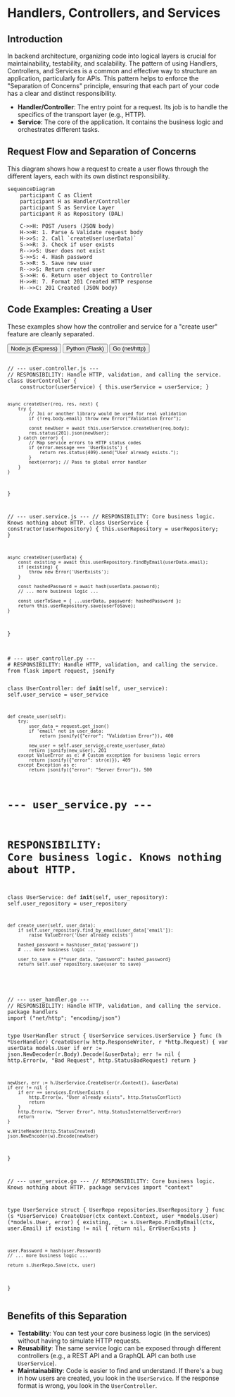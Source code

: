 # Handlers, Controllers, and Services

## Introduction

In backend architecture, organizing code into logical layers is crucial for maintainability, testability, and scalability. The pattern of using Handlers, Controllers, and Services is a common and effective way to structure an application, particularly for APIs. This pattern helps to enforce the "Separation of Concerns" principle, ensuring that each part of your code has a clear and distinct responsibility.

-   **Handler/Controller**: The entry point for a request. Its job is to handle the specifics of the transport layer (e.g., HTTP).
-   **Service**: The core of the application. It contains the business logic and orchestrates different tasks.

## Request Flow and Separation of Concerns

This diagram shows how a request to create a user flows through the different layers, each with its own distinct responsibility.

```mermaid
sequenceDiagram
    participant C as Client
    participant H as Handler/Controller
    participant S as Service Layer
    participant R as Repository (DAL)
    
    C->>H: POST /users (JSON body)
    H->>H: 1. Parse & Validate request body
    H->>S: 2. Call `createUser(userData)`
    S->>R: 3. Check if user exists
    R-->>S: User does not exist
    S->>S: 4. Hash password
    S->>R: 5. Save new user
    R-->>S: Return created user
    S->>H: 6. Return user object to Controller
    H->>H: 7. Format 201 Created HTTP response
    H-->>C: 201 Created (JSON body)
```

## Code Examples: Creating a User

These examples show how the controller and service for a "create user" feature are cleanly separated.

<div class="code-tabs">
  <div class="tab-buttons">
    <button class="tab-button active" data-lang="nodejs">Node.js (Express)</button>
    <button class="tab-button" data-lang="python">Python (Flask)</button>
    <button class="tab-button" data-lang="go">Go (net/http)</button>
  </div>
  <div class="tab-content active" data-lang="nodejs">
<pre><code class="language-javascript">
// --- user.controller.js ---
// RESPONSIBILITY: Handle HTTP, validation, and calling the service.
class UserController {
    constructor(userService) { this.userService = userService; }
    
    async createUser(req, res, next) {
        try {
            // Joi or another library would be used for real validation
            if (!req.body.email) throw new Error("Validation Error");

            const newUser = await this.userService.createUser(req.body);
            res.status(201).json(newUser);
        } catch (error) {
            // Map service errors to HTTP status codes
            if (error.message === 'UserExists') {
                return res.status(409).send("User already exists.");
            }
            next(error); // Pass to global error handler
        }
    }
}

// --- user.service.js ---
// RESPONSIBILITY: Core business logic. Knows nothing about HTTP.
class UserService {
    constructor(userRepository) { this.userRepository = userRepository; }

    async createUser(userData) {
        const existing = await this.userRepository.findByEmail(userData.email);
        if (existing) {
            throw new Error('UserExists');
        }
        
        const hashedPassword = await hash(userData.password);
        // ... more business logic ...
        
        const userToSave = { ...userData, password: hashedPassword };
        return this.userRepository.save(userToSave);
    }
}
</code></pre>
  </div>
  <div class="tab-content" data-lang="python">
<pre><code class="language-python">
# --- user_controller.py ---
# RESPONSIBILITY: Handle HTTP, validation, and calling the service.
from flask import request, jsonify

class UserController:
    def __init__(self, user_service):
        self.user_service = user_service
        
    def create_user(self):
        try:
            user_data = request.get_json()
            if 'email' not in user_data:
                return jsonify({"error": "Validation Error"}), 400

            new_user = self.user_service.create_user(user_data)
            return jsonify(new_user), 201
        except ValueError as e: # Custom exception for business logic errors
            return jsonify({"error": str(e)}), 409
        except Exception as e:
            return jsonify({"error": "Server Error"}), 500

# --- user_service.py ---
# RESPONSIBILITY: Core business logic. Knows nothing about HTTP.
class UserService:
    def __init__(self, user_repository):
        self.user_repository = user_repository
        
    def create_user(self, user_data):
        if self.user_repository.find_by_email(user_data['email']):
            raise ValueError('User already exists')
        
        hashed_password = hash(user_data['password'])
        # ... more business logic ...
        
        user_to_save = {**user_data, "password": hashed_password}
        return self.user_repository.save(user_to_save)
</code></pre>
  </div>
  <div class="tab-content" data-lang="go">
<pre><code class="language-go">
// --- user_handler.go ---
// RESPONSIBILITY: Handle HTTP, validation, and calling the service.
package handlers
import ("net/http"; "encoding/json")

type UserHandler struct {
    UserService services.UserService
}
func (h *UserHandler) CreateUser(w http.ResponseWriter, r *http.Request) {
    var userData models.User
    if err := json.NewDecoder(r.Body).Decode(&userData); err != nil {
        http.Error(w, "Bad Request", http.StatusBadRequest)
        return
    }
    
    newUser, err := h.UserService.CreateUser(r.Context(), &userData)
    if err != nil {
        if err == services.ErrUserExists {
            http.Error(w, "User already exists", http.StatusConflict)
            return
        }
        http.Error(w, "Server Error", http.StatusInternalServerError)
        return
    }
    
    w.WriteHeader(http.StatusCreated)
    json.NewEncoder(w).Encode(newUser)
}

// --- user_service.go ---
// RESPONSIBILITY: Core business logic. Knows nothing about HTTP.
package services
import "context"

type UserService struct {
    UserRepo repositories.UserRepository
}
func (s *UserService) CreateUser(ctx context.Context, user *models.User) (*models.User, error) {
    existing, _ := s.UserRepo.FindByEmail(ctx, user.Email)
    if existing != nil {
        return nil, ErrUserExists
    }
    
    user.Password = hash(user.Password)
    // ... more business logic ...
    
    return s.UserRepo.Save(ctx, user)
}
</code></pre>
  </div>
</div>

## Benefits of this Separation

*   **Testability**: You can test your core business logic (in the services) without having to simulate HTTP requests.
*   **Reusability**: The same service logic can be exposed through different controllers (e.g., a REST API and a GraphQL API can both use `UserService`).
*   **Maintainability**: Code is easier to find and understand. If there's a bug in how users are created, you look in the `UserService`. If the response format is wrong, you look in the `UserController`.